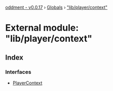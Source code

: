 [oddment - v0.0.17](../README.md) › [Globals](../globals.md) › ["lib/player/context"](_lib_player_context_.md)

# External module: "lib/player/context"

## Index

### Interfaces

* [PlayerContext](../interfaces/_lib_player_context_.playercontext.md)
